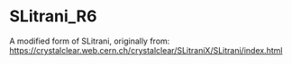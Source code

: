 # SLitrani_R6
A modified form of SLitrani, originally from: https://crystalclear.web.cern.ch/crystalclear/SLitraniX/SLitrani/index.html
